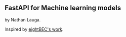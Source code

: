 FastAPI for Machine learning models
-----

by Nathan Lauga.

Inspired by [eightBEC's work](https://github.com/eightBEC/fastapi-ml-skeleton/tree/master/fastapi_skeleton/api).

